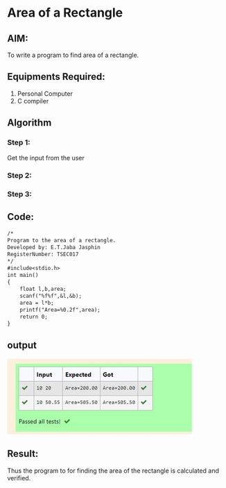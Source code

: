 # Area of a Rectangle
## AIM:
To write a program to find area of a rectangle.

## Equipments Required:
1. Personal Computer
2. C compiler

## Algorithm
### Step 1:
Get the input from the user

### Step 2:

### Step 3:

## Code:
```
/*
Program to the area of a rectangle.
Developed by: E.T.Jaba Jasphin
RegisterNumber: TSEC017
*/
#include<stdio.h>
int main()
{
    float l,b,area;
    scanf("%f%f",&l,&b);
    area = l*b;
    printf("Area=%0.2f",area);
    return 0;
}
```
## output
![area of Rectangle](/output.jpg)



## Result:
Thus the program to for finding the area of the rectangle is calculated and verified.
